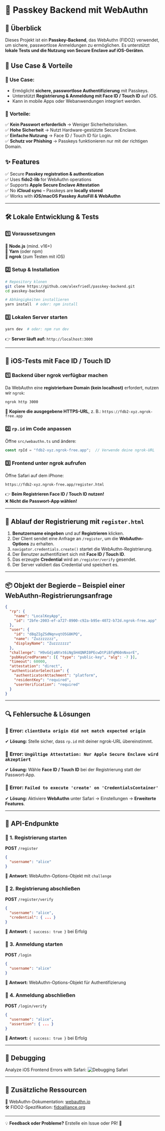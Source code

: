 # 🚀 Passkey Backend mit WebAuthn

## 📌 **Überblick**
Dieses Projekt ist ein **Passkey-Backend**, das WebAuthn (FIDO2) verwendet, um sichere, passwortlose Anmeldungen zu ermöglichen. Es unterstützt **lokale Tests und die Nutzung von Secure Enclave auf iOS-Geräten**.

## 🎯 **Use Case & Vorteile**
### 🔐 **Use Case:**
- Ermöglicht **sichere, passwortlose Authentifizierung** mit Passkeys.
- Unterstützt **Registrierung & Anmeldung mit Face ID / Touch ID** auf iOS.
- Kann in mobile Apps oder Webanwendungen integriert werden.

### 🌟 **Vorteile:**
✅ **Kein Passwort erforderlich** → Weniger Sicherheitsrisiken.  
✅ **Hohe Sicherheit** → Nutzt Hardware-gestützte Secure Enclave.  
✅ **Einfache Nutzung** → Face ID / Touch ID für Login.  
✅ **Schutz vor Phishing** → Passkeys funktionieren nur mit der richtigen Domain.  

## ✨ Features
✅ Secure **Passkey registration & authentication**  
✅ Uses **fido2-lib** for WebAuthn operations  
✅ Supports **Apple Secure Enclave Attestation**  
✅ No **iCloud sync** – Passkeys are **locally stored**  
✅ Works with **iOS/macOS Passkey AutoFill & WebAuthn**  

---
## 🛠 **Lokale Entwicklung & Tests**

### **1️⃣ Voraussetzungen**
🔹 **Node.js** (mind. v16+) <br>
🔹 **Yarn** (oder npm) <br>
🔹 **ngrok** (zum Testen mit iOS)

### **2️⃣ Setup & Installation**
```sh
# Repository klonen
git clone https://github.com/alexfriedl/passkey-backend.git
cd passkey-backend

# Abhängigkeiten installieren
yarn install  # oder: npm install
```

### **3️⃣ Lokalen Server starten**
```sh
yarn dev  # oder: npm run dev
```
👉 **Server läuft auf:** `http://localhost:3000`

---
## 📲 **iOS-Tests mit Face ID / Touch ID**

### **1️⃣ Backend über ngrok verfügbar machen**
Da WebAuthn eine **registrierbare Domain (kein localhost)** erfordert, nutzen wir `ngrok`:
```sh
ngrok http 3000
```
🔗 **Kopiere die ausgegebene HTTPS-URL**, z. B.: `https://fdb2-xyz.ngrok-free.app`

### **2️⃣ `rp.id` im Code anpassen**
Öffne `src/webauthn.ts` und ändere:
```ts
const rpId = "fdb2-xyz.ngrok-free.app";  // Verwende deine ngrok-URL
```

### **3️⃣ Frontend unter ngrok aufrufen**
Öffne Safari auf dem iPhone:
```
https://fdb2-xyz.ngrok-free.app/register.html
```

👉 **Beim Registrieren Face ID / Touch ID nutzen!** <br>
❌ **Nicht die Passwort-App wählen!**

---
## 📝 **Ablauf der Registrierung mit `register.html`**
1. **Benutzername eingeben** und auf **Registrieren** klicken.
2. Der Client sendet eine Anfrage an `/register`, um die **WebAuthn-Options** zu erhalten.
3. `navigator.credentials.create()` startet die WebAuthn-Registrierung.
4. Der Benutzer authentifiziert sich mit **Face ID / Touch ID**.
5. Das erzeugte **Credential** wird an `/register/verify` gesendet.
6. Der Server validiert das Credential und speichert es.

---
## 📦 **Objekt der Begierde** – Beispiel einer WebAuthn-Registrierungsanfrage
```json
{
  "rp": {
    "name": "LocalKeyApp",
    "id": "2bfe-2003-ef-a727-8900-c92a-b95e-4072-b72d.ngrok-free.app"
  },
  "user": {
    "id": "d8qZIgZSdNqnvqtO5G8KPQ",
    "name": "Zuzzzzzzz",
    "displayName": "Zuzzzzzzz"
  },
  "challenge": "H9vGdjaNYxt6iNg5H4QNRI0PEcwDtPiBfqM60nNxorE",
  "pubKeyCredParams": [{ "type": "public-key", "alg": -7 }],
  "timeout": 60000,
  "attestation": "direct",
  "authenticatorSelection": {
    "authenticatorAttachment": "platform",
    "residentKey": "required",
    "userVerification": "required"
  }
}
```

---
## 🔍 **Fehlersuche & Lösungen**

### 🚨 **Error: `clientData origin did not match expected origin`**
✔ **Lösung:** Stelle sicher, dass `rp.id` mit deiner ngrok-URL übereinstimmt.

### 🚨 **Error: `Ungültige Attestation: Nur Apple Secure Enclave wird akzeptiert`**
✔ **Lösung:** Wähle **Face ID / Touch ID** bei der Registrierung statt der Passwort-App.

### 🚨 **Error: `Failed to execute 'create' on 'CredentialsContainer'`**
✔ **Lösung:** Aktiviere **WebAuthn** unter Safari → Einstellungen → **Erweiterte Features**.

---
## 📜 **API-Endpunkte**

### 🔹 **1. Registrierung starten**
**POST** `/register`
```json
{
  "username": "alice"
}
```
🔹 **Antwort:** WebAuthn-Options-Objekt mit `challenge`

### 🔹 **2. Registrierung abschließen**
**POST** `/register/verify`
```json
{
  "username": "alice",
  "credential": { ... }
}
```
🔹 **Antwort:** `{ success: true }` bei Erfolg

### 🔹 **3. Anmeldung starten**
**POST** `/login`
```json
{
  "username": "alice"
}
```
🔹 **Antwort:** WebAuthn-Options-Objekt für Authentifizierung

### 🔹 **4. Anmeldung abschließen**
**POST** `/login/verify`
```json
{
  "username": "alice",
  "assertion": { ... }
}
```
🔹 **Antwort:** `{ success: true }` bei Erfolg

---
## 🐞 **Debugging**
Analyze iOS Frontend Errors with Safari:
![Debugging Safari](image.png)

---
## 🎯 **Zusätzliche Ressourcen**
📖 WebAuthn-Dokumentation: [webauthn.io](https://webauthn.io) <br>
🛠 FIDO2-Spezifikation: [fidoalliance.org](https://fidoalliance.org/specifications/)

---
💡 **Feedback oder Probleme?** Erstelle ein Issue oder PR! 🚀

